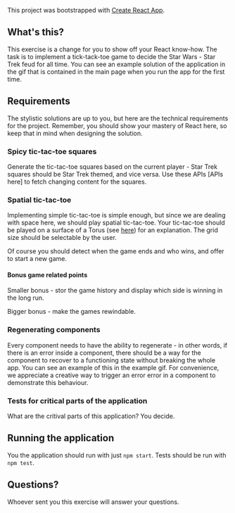 This project was bootstrapped with [Create React App](https://github.com/facebookincubator/create-react-app).

## What's this?

This exercise is a change for you to show off your React know-how. The task is to implement a tick-tack-toe
game to decide the Star Wars - Star Trek feud for all time. You can see an example solution of the application
in the gif that is contained in the main page when you run the app for the first time.

## Requirements

The stylistic solutions are up to you, but here are the technical requirements for the project. Remember, you
should show your mastery of React here, so keep that in mind when designing the solution.

### Spicy tic-tac-toe squares

Generate the tic-tac-toe squares based on the current player - Star Trek squares should be Star Trek themed,
and vice versa. Use these APIs [APIs here] to fetch changing content for the squares.

### Spatial tic-tac-toe

Implementing simple tic-tac-toe is simple enough, but since we are dealing with space here, we should play
spatial tic-tac-toe. Your tic-tac-toe should be played on a surface of a Torus (see
[here](http://mathforum.org/library/drmath/view/55291.html)) for an explanation. The grid size should be
selectable by the user.

Of course you should detect when the game ends and who wins, and offer to start a new game.

#### Bonus game related points

Smaller bonus - stor the game history and display which side is winning in the long run.

Bigger bonus - make the games rewindable.

### Regenerating components

Every component needs to have the ability to regenerate - in other words, if there is an error inside a component, there
should be a way for the component to recover to a functioning state without breaking the whole app. You can
see an example of this in the example gif. For convenience, we appreciate a creative way to trigger an error
error in a component to demonstrate this behaviour.

### Tests for critical parts of the application

What are the critival parts of this application? You decide.

## Running the application

You the application should run with just `npm start`. Tests should be run with `npm test`.

## Questions?

Whoever sent you this exercise will answer your questions.